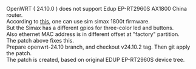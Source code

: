 OpenWRT ( 24.10.0 ) does not support Edup EP-RT2960S AX1800 China router.  
According to [this](https://openwrt.org/toh/sim/simax1800t), one can use
sim simax 1800t firmware.  
But the Simax has a different gpios for three-color led and buttons.  
Also ethernet MAC address is in different offset at "factory" partition.  
The patch above fixes this.  
Prepare openwrt-24.10 branch, and checkout v24.10.2 tag. Then git apply the patch.   
The patch is created, based on original EDUP EP-RT2960S device tree.  

